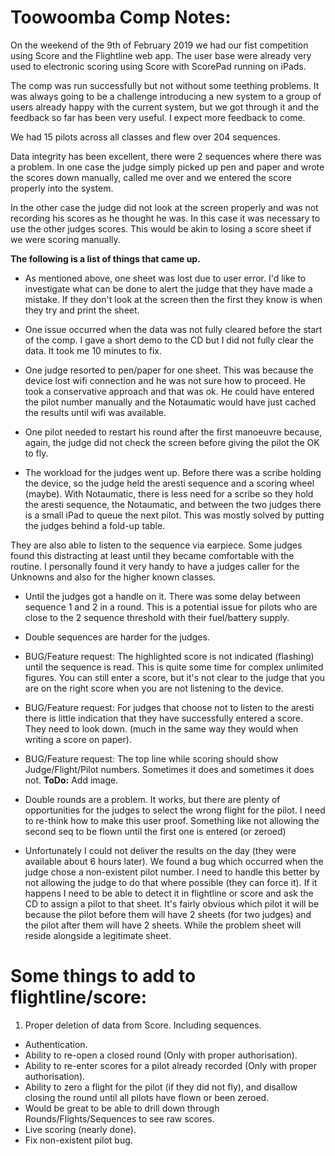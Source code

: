 # Toowoomba Comp Notes:

On the weekend of the 9th of February 2019 we had our fist competition using Score and the Flightline web app.
The user base were already very used to electronic scoring using Score with ScorePad running on iPads.

The comp was run successfully but not without some teething problems.   It was always going to be a challenge introducing a new system to a group of users already happy with the current system, but we got through it and the feedback so far has been very useful.  I expect more feedback to come.

We had 15 pilots across all classes and flew over 204 sequences.

Data integrity has been excellent, there were 2 sequences where there was a problem.   In one case the judge simply picked up pen and paper and wrote the scores down manually, called me over and we entered the score properly into the system.

In the other case the judge did not look at the screen properly and was not recording his scores as he thought he was.   In this case it was necessary to use the other judges scores.   This would be akin to losing a score sheet if we were scoring manually.

**The following is a list of things that came up.**
 - As mentioned above, one sheet was lost due to user error.  I'd like to investigate what can be done to alert the judge that they have made a mistake.   If they don't look at the screen then the first they know is when they try and print the sheet.

 - One issue occurred when the data was not fully cleared before the start of the comp.  I gave a short demo to the CD but I did not fully clear the data.   It took me 10 minutes to fix.

 - One judge resorted to pen/paper for one sheet.  This was because the device lost wifi connection and he was not sure how to proceed.  He took a conservative approach and that was ok.   He could have entered the pilot number manually and the Notaumatic would have just cached the results until wifi was available.

 - One pilot needed to restart his round after the first manoeuvre because, again, the judge did not check the screen before giving the pilot the OK to fly.

 - The workload for the judges went up.   Before there was a scribe holding the device, so the judge held the aresti sequence and a scoring wheel (maybe).  With Notaumatic, there is less need for a scribe so they hold the aresti sequence, the Notaumatic, and between the two judges there is a small iPad to queue the next pilot.  This was mostly solved by putting the judges behind a fold-up table.

 They are also able to listen to the sequence via earpiece.  Some judges found this distracting at least until they became comfortable with the routine.   I personally found it very handy to have a judges caller for the Unknowns and also for the higher known classes.

 - Until the judges got a handle on it.  There was some delay between sequence 1 and 2 in a round.   This is a potential issue for pilots who are close to the 2 sequence threshold with their fuel/battery supply.

 - Double sequences are harder for the judges.

 - BUG/Feature request: The highlighted score is not indicated (flashing) until the sequence is read.  This is quite some time for complex unlimited figures.   You can still enter a score, but it's not clear to the judge that you are on the right score when you are not listening to the device.

 - BUG/Feature request: For judges that choose not to listen to the aresti there is little indication that they have successfully entered a score.  They need to look down.  (much in the same way they would when writing a score on paper).

 - BUG/Feature request: The top line while scoring should show Judge/Flight/Pilot numbers.   Sometimes it does and sometimes it does not.   **ToDo:** Add image.

 - Double rounds are a problem.  It works, but there are plenty of opportunities for the judges to select the wrong flight for the pilot.  I need to re-think how to make this user proof.   Something like not allowing the second seq to be flown until the first one is entered (or zeroed)

 - Unfortunately I could not deliver the results on the day (they were available about 6 hours later).  We found a bug which occurred when the judge chose a non-existent pilot number.  I need to handle this better by not allowing the judge to do that where possible (they can force it).  If it happens I need to be able to detect it in flightline or score and ask the CD to assign a pilot to that sheet.  It's fairly obvious which pilot it will be because the pilot before them will have 2 sheets (for two judges) and the pilot after them will have 2 sheets.   While the problem sheet will reside alongside a legitimate sheet.

 # Some things to add to flightline/score:
  1. Proper deletion of data from Score.   Including sequences.
  - Authentication.
  - Ability to re-open a closed round (Only with proper authorisation).
  - Ability to re-enter scores for a pilot already recorded (Only with proper authorisation).
  - Ability to zero a flight for the pilot (if they did not fly), and disallow closing the round until all pilots have flown or been zeroed.
  - Would be great to be able to drill down through Rounds/Flights/Sequences to see raw scores.
  - Live scoring (nearly done).
  - Fix non-existent pilot bug.
